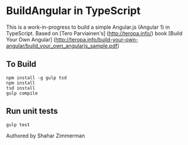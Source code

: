 BuildAngular in TypeScript
=======================

This is a work-in-progress to build a simple Angular.js (Angular 1) in TypeScript.
Based on [Tero Parviainen's] (http://teropa.info/) book [Build Your Own Angular] (http://teropa.info/build-your-own-angular/build_your_own_angularjs_sample.pdf)

To Build
------

    npm install -g gulp tsd
    npm install
    tsd install
    gulp compile

Run unit tests
-------

    gulp test

Authored by Shahar Zimmerman